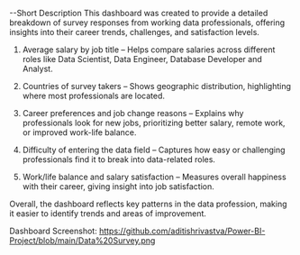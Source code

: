 --Short Description
This dashboard was created to provide a detailed breakdown of survey responses from working data professionals, offering insights into their career trends, challenges, and satisfaction levels.

1) Average salary by job title – Helps compare salaries across different roles like Data Scientist, Data Engineer, Database Developer and Analyst.

2) Countries of survey takers – Shows geographic distribution, highlighting where most professionals are located.

3) Career preferences and job change reasons – Explains why professionals look for new jobs, prioritizing better salary, remote work, or improved work-life balance.

4) Difficulty of entering the data field – Captures how easy or challenging professionals find it to break into data-related roles.

5) Work/life balance and salary satisfaction – Measures overall happiness with their career, giving insight into job satisfaction.

Overall, the dashboard reflects key patterns in the data profession, making it easier to identify trends and areas of improvement.

Dashboard Screenshot:
https://github.com/aditishrivastva/Power-BI-Project/blob/main/Data%20Survey.png

